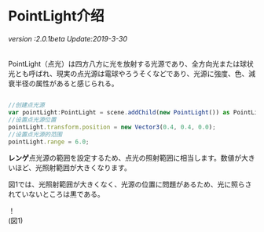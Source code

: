 # PointLight介绍

###### *version :2.0.1beta   Update:2019-3-30*

PointLight（点光）は四方八方に光を放射する光源であり、全方向光または球状光とも呼ばれ、現実の点光源は電球やろうそくなどであり、光源に強度、色、減衰半径の属性があると感じられる。


```javascript

//创建点光源
var pointLight:PointLight = scene.addChild(new PointLight()) as PointLight;
//设置点光源位置
pointLight.transform.position = new Vector3(0.4, 0.4, 0.0);
//设置点光源的范围
pointLight.range = 6.0;
```


**レンゲ**点光源の範囲を設定するため、点光の照射範囲に相当します。数値が大きいほど、光照射範囲が大きくなります。

図1では、光照射範囲が大きくなく、光源の位置に問題があるため、光に照らされていないところは黒である。

！[](img/1.png)<br/>(図1)

